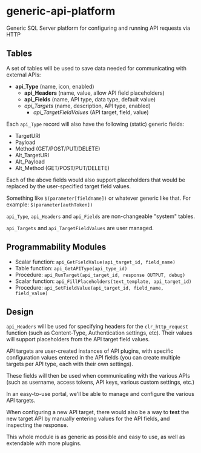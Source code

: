 # generic-api-platform
Generic SQL Server platform for configuring and running API requests via HTTP

## Tables
A set of tables will be used to save data needed for communicating with external APIs:

* **api_Type** (name, icon, enabled)
    * **api_Headers** (name, value, allow API field placeholders)
    * **api_Fields** (name, API type, data type, default value)
    * *api_Targets* (name, description, API type, enabled)
        * *api_TargetFieldValues* (API target, field, value)

Each `api_Type` record will also have the following (static) generic fields:

* TargetURI
* Payload
* Method (GET/POST/PUT/DELETE)
* Alt_TargetURI
* Alt_Payload
* Alt_Method (GET/POST/PUT/DELETE)

Each of the above fields would also support placeholders that would be replaced by the user-specified target field values.

Something like `$(parameter[fieldname])` or whatever generic like that.
For example: `$(parameter[authToken])`

`api_Type`, `api_Headers` and `api_Fields` are non-changeable "system" tables.

`api_Targets` and `api_TargetFieldValues` are user managed.

## Programmability Modules

* Scalar function: `api_GetFieldValue(api_target_id, field_name)`
* Table function: `api_GetAPIType(api_type_id)`
* Procedure: `api_RunTarget(api_target_id, response OUTPUT, debug)`
* Scalar function: `api_FillPlaceholders(text_template, api_target_id)`
* Procedure: `api_SetFieldValue(api_target_id, field_name, field_value)`

## Design

`api_Headers` will be used for specifying headers for the `clr_http_request` function (such as Content-Type, Authentication settings, etc). Their values will support placeholders from the API target field values.

API targets are user-created instances of API plugins, with specific configuration values entered in the API fields (you can create multiple targets per API type, each with their own settings).

These fields will then be used when communicating with the various APIs (such as username, access tokens, API keys, various custom settings, etc.)

In an easy-to-use portal, we'll be able to manage and configure the various API targets.

When configuring a new API target, there would also be a way to **test** the new target API by manually entering values for the API fields, and inspecting the response.

This whole module is as generic as possible and easy to use, as well as extendable with more plugins.
